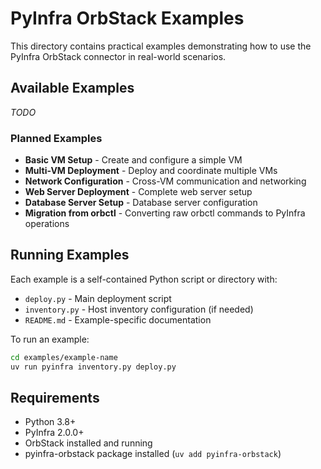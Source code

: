 # PyInfra OrbStack Examples

This directory contains practical examples demonstrating how to use the PyInfra OrbStack connector in real-world scenarios.

## Available Examples

*TODO*

### Planned Examples

- **Basic VM Setup** - Create and configure a simple VM
- **Multi-VM Deployment** - Deploy and coordinate multiple VMs
- **Network Configuration** - Cross-VM communication and networking
- **Web Server Deployment** - Complete web server setup
- **Database Server Setup** - Database server configuration
- **Migration from orbctl** - Converting raw orbctl commands to PyInfra operations

## Running Examples

Each example is a self-contained Python script or directory with:

- `deploy.py` - Main deployment script
- `inventory.py` - Host inventory configuration (if needed)
- `README.md` - Example-specific documentation

To run an example:

```bash
cd examples/example-name
uv run pyinfra inventory.py deploy.py
```

## Requirements

- Python 3.8+
- PyInfra 2.0.0+
- OrbStack installed and running
- pyinfra-orbstack package installed (`uv add pyinfra-orbstack`)
